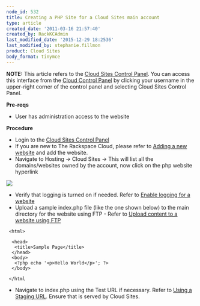 ```yaml
---
node_id: 532
title: Creating a PHP Site for a Cloud Sites main account
type: article
created_date: '2011-03-16 21:57:40'
created_by: RackKCAdmin
last_modified_date: '2015-12-29 18:2536'
last_modified_by: stephanie.fillmon
product: Cloud Sites
body_format: tinymce
---
```


**NOTE:** This article refers to the [Cloud Sites Control
Panel](https://manage.rackspacecloud.com/). You can access this
interface from the [Cloud Control Panel](https://mycloud.rackspace.com/)
by clicking your username in the upper-right corner of the control panel
and selecting Cloud Sites Control Panel.

**Pre-reqs**

-   User has administration access to the website

**Procedure**

-   Login to the [Cloud Sites Control
    Panel](http://manage.rackspacecloud.com/pages/Login.jsp| "http://manage.rackspacecloud.com/pages/Login.jsp|")
-   If you are new to The Rackspace Cloud, please refer to [Adding a new
    website](http://www.rackspace.com/knowledge_center/article/getting-started-with-cloud-sites-how-to-add-a-new-website "/knowledge_center/index.php/Adding_a_new_website")
    and add the website.
-   Navigate to Hosting -\> Cloud Sites -\> This will list all the
    domains/websites owned by the account, now click on the php website
    hyperlink

![](/knowledge_center/sites/default/files/field/image/Screenshot_5_20_13_12_11_PM.png)

-   Verify that logging is turned on if needed. Refer to [Enable logging
    for a
    website](http://www.rackspace.com/knowledge_center/article/enabling-raw-logging-for-a-cloud-sites-website "/knowledge_center/index.php/Enabling_logging_for_a_website")
-   Upload a sample index.php file (like the one shown below) to the
    main directory for the website using FTP - Refer to [Upload content
    to a website using
    FTP](http://www.rackspace.com/knowledge_center/article/getting-started-with-cloud-sites-uploading-your-content "/knowledge_center/index.php/Uploading_content_to_a_website_using_FTP")

<!-- -->

     <html>

      <head>
       <title>Sample Page</title>
      </head>
      <body>
       <?php echo '<p>Hello World</p>'; ?> 
      </body>

     </html
     

-   Navigate to index.php using the Test URL if necessary. Refer to
    [Using a Staging
    URL](http://www.rackspace.com/knowledge_center/article/using-a-staging-url "/knowledge_center/index.php/Using_a_staging_URL").
    Ensure that is served by Cloud Sites.

 


